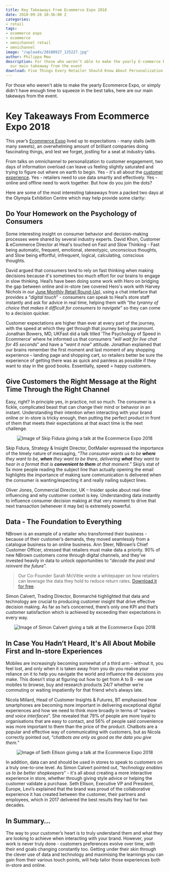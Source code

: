 ```yaml
---
title: Key Takeaways From Ecommerce Expo 2018
date: 2018-09-28 10:36:00 Z
categories:
- retail
tags:
- ecommerce expo
- ecommerce
- omnichannel retail
- omnichannel
image: "/uploads/20180927_125227.jpg"
author: Philippa Mew
description: For those who weren’t able to make the yearly E-commerce Expo, here are
  our main takeaway from the event
download: Five Things Every Retailer Should Know About Personalization
---
```


For those who weren't able to make the yearly Ecommerce Expo, or simply didn't have enough time to squeeze in the best talks, here are our main takeways from the event.

# Key Takeaways From Ecommerce Expo 2018

This year’s [Ecommerce Expo](https://www.ecommerceexpo.co.uk/) lived up to expectations - many stalls (with many sweets), an overwhelming amount of brilliant companies doing fascinating things, and lest we forget, jostling for a seat at industry talks.

From talks on omnichannel to personalization to customer engagement, two days of information overload can leave us feeling slightly saturated and trying to figure out where on earth to begin. Yes - it's all about the [customer experience](https://dressipi.com/solutions/product-experience/). Yes - retailers need to use data smartly and effectively. Yes - online and offline need to work together. But how do you join the dots?

Here are some of the most interesting takeaways from a packed two days at the Olympia Exhibition Centre which may help provide some clarity:

## Do Your Homework on the Psychology of Consumers

Some interesting insight on consumer behavior and decision-making processes were shared by several industry experts. David Khon, Customer & eCommerce Director at Heal's touched on Fast and Slow Thinking - Fast being automatic, frequent, emotional, stereotypic, unconscious thoughts, and Slow being effortful, infrequent, logical, calculating, conscious thoughts.

David argued that consumers tend to rely on fast thinking when making decisions because it's sometimes too much effort for our brains to engage in slow thinking. Heal’s have been doing some work with Hero on bridging the gap between online and in-store (we covered Hero's work with Harvey Nichols in our [June Monthly Retail Round-Up](https://dressipi.com/blog/monthly-retail-round-up-june-2018/)), using a chat interface that provides a “*digital touch*” - consumers can speak to Heal’s store staff instantly and ask for advice in real time, helping them with “*the tyranny of choice that makes it difficult for consumers to navigate*” so they can come to a decision quicker.

Customer expectations are higher than ever at every part of the journey, with the speed at which they get through that journey being paramount. Jonathan Bowers, MD, UKFast did a talk titled ‘The Psychology of Speed in Ecommerce’ where he informed us that consumers “*will wait for live chat for 45 seconds*” and have a “*want it now*” attitude. Jonathan explained that our brains remember the first moment and last moment of any shopping experience – landing page and shopping cart, so retailers better be sure the experience of getting there was as quick and painless as possible if they want to stay in the good books. Essentially, speed = happy customers.

## Give Customers the Right Message at the Right Time Through the Right Channel

Easy, right? In principle yes, in practice, not so much. The consumer is a fickle, complicated beast that can change their mind or behavior in an instant. Understanding their intention when interacting with your brand online or in-store is tricky enough, then putting the perfect product in front of them that meets their expectations at that exact time is the next challenge. 

<p style="text-align:center"><img style="margin-left: 0px" alt="Image of Skip Fidura giving a talk at the Ecommerce Expo 2018" src="/uploads/IMG_5565.jpg"/></p>

Skip Fidura, Strategy & Insight Director, DotMailer expressed the importance of the timely nature of messaging, “*The consumer wants us to be **where** they want to be, **when** they want to be there, delivering **what** they want to hear in a format that is **convenient to them** at that moment.*” Skip’s stat of 5x more people reading the subject line than actually opening the email highlights the importance of making sure communication is delivered when the consumer is wanting/expecting it and really nailing subject lines.

Oliver Jones, Commercial Director, UK – Insider spoke about real-time influencing and why customer context is key. Understanding data instantly to influence consumer decision making at that very moment to drive that next transaction (whenever it may be) is extremely powerful.

## Data - The Foundation to Everything

NBrown is an example of a retailer who transformed their business - because of their customer’s demands, they moved seamlessly from a catalogue business to an online business. Ann Steer, NBrown’s Chief Customer Officer, stressed that retailers must make data a priority. 90% of new NBrown customers come through digital channels, and they’ve invested heavily in data to unlock opportunities to “*decode the past and reinvent the future*”.

> Our Co-Founder Sarah McVittie wrote a whitepaper on how retailers can leverage the data they hold to reduce return rates. [Download it for free](https://dressipi.com/downloads/how-to-make-your-data-work-harder-to-reduce-garment-return-rates-whitepaper/).

Simon Calvert, Trading Director, Bonmarché highlighted that data and technology are crucial to producing customer insight that drive effective decision making. As far as he’s concerned, there’s only one KPI and that’s customer satisfaction which is achieved by exceeding their expectations in every way.

<p style="text-align:center"><img style="margin-left: 0px" alt="Image of Simon Calvert giving a talk at the Ecommerce Expo 2018" src="/uploads/IMG_5561.jpg"/></p>

## In Case You Hadn’t Heard, It's All About Mobile First and In-store Experiences

Mobiles are increasingly becoming somewhat of a third arm - without it, you feel lost, and only when it is taken away from you do you realise your reliance on it to help you navigate the world and influence the decisions you make. This doesn’t stop at figuring out how to get from A to B - we use mobiles to browse, buy and research products 24/7 whether we’re commuting or waiting impatiently for that friend who’s always late.

Nicola Millard, Head of Customer Insights & Futures, BT emphasised how smartphones are becoming more important in delivering exceptional digital experiences and how we need to think more broadly in terms of “*swipes and voice interfaces*”. She revealed that 79% of people are more loyal to organisations that are easy to contact, and 56% of people said convenience was more important to them than the price of the product. Chatbots are a popular and effective way of communicating with customers, but as Nicola correctly pointed out, “*chatbots are only as good as the data you give them.*" 

<p style="text-align:center"><img style="margin-left: 0px" alt="Image of Seth Ellison giving a talk at the Ecommerce Expo 2018" src="/uploads/IMG_5569.jpg"/></p>

In addition, data can and should be used in stores to speak to customers on a truly one-to-one level. As Simon Calvert pointed out, “*technology enables us to be better shopkeepers*” - it's all about creating a more interactive experience in store, whether through giving style advice or helping the customer validate a purchase. Seth Ellison, Executive VP and President, Europe, Levi’s explained that the brand was proud of the collaborative experience it has created between the customer, their partners and employees, which in 2017 delivered the best results they had for two decades.

## In Summary…

The way to your customer’s heart is to truly understand them and what they are looking to achieve when interacting with your brand. However, your work is never truly done - customers preferences evolve over time, with their end goals changing constantly too. Getting under their skin through the clever use of data and technology and maximising the learnings you can gain from their various touch points, will help tailor those experiences both in-store and online. 
